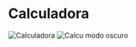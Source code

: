 # Calculadora
![Calculadora](https://user-images.githubusercontent.com/106035345/184517244-de01fc5b-9c2d-477b-857f-f92b8160185a.png)
![Calcu modo oscuro](https://user-images.githubusercontent.com/106035345/184517245-34490eaf-0c0c-4947-a5d7-afd293e2f7ca.png)

